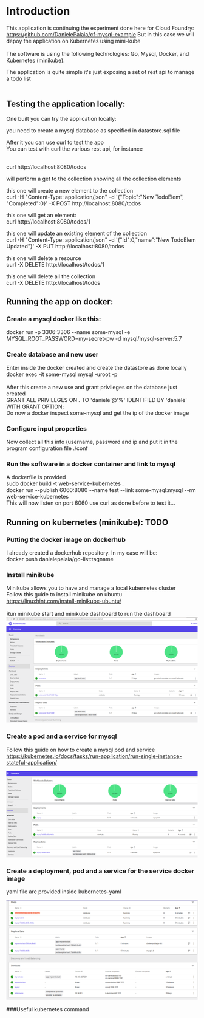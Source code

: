 # Introduction

This application is continuing the experiment done here for Cloud Foundry: </br>
https://github.com/DanielePalaia/cf-mysql-example
But in this case we will depoy the application on Kubernetes using mini-kube </br></br>
The software is using the following technologies: Go, Mysql, Docker, and Kubernetes (minikube). </br>

The application is quite simple it's just exposing a set of rest api to manage a todo list </br></br>

## Testing the application locally:
One built you can try the application locally: </br>

you need to create a mysql database as specified in datastore.sql file</br>

After it you can use curl to test the app </br>
You can test with curl the various rest api, for instance</br></br>

curl http://localhost:8080/todos</br>

will perform a  get to the collection showing all the collection elements</br>

this one will create a new element to the collection</br>
curl -H "Content-Type: application/json" -d '{"Topic":"New TodoElem", "Completed":0}' -X POST http://localhost:8080/todos</br>

this one will get an element:</br>
curl http://localhost:8080/todos/1</br>

this one will update an existing element of the collection</br>
curl -H "Content-Type: application/json" -d '{"Id":0,"name":"New TodoElem Updated"}' -X PUT http://localhost:8080/todos</br>

this one will delete a resource</br>
curl -X DELETE http://localhost/todos/1</br>

this one will delete all the collection</br>
curl -X DELETE http://localhost/todos</br>

 
## Running the app on docker:
### Create a mysql docker like this: </br>
docker run -p 3306:3306 --name some-mysql -e MYSQL_ROOT_PASSWORD=my-secret-pw -d mysql/mysql-server:5.7 </br>
### Create database and new user
Enter inside the docker created and create the datastore as done locally </br>
docker exec -it some-mysql mysql -uroot -p</br>
</br>
After this create a new use and grant privileges on the database just created </br>
GRANT ALL PRIVILEGES ON *.* TO 'daniele'@'%' IDENTIFIED BY 'daniele' WITH GRANT OPTION; </br>
Do now a docker inspect some-mysql and get the ip of the docker image 
### Configure input properties 
Now collect all this info (username, password and ip and put it in the program configuration file ./conf
### Run the software in a docker container and link to mysql
A dockerfile is provided</br>
sudo  docker build -t web-service-kubernetes .</br>
docker run --publish 6060:8080 --name test --link some-mysql:mysql --rm web-service-kubernetes </br>
This will now listen on port 6060 use curl as done before to test it...</br>

 
## Running on kubernetes (minikube): TODO

### Putting the docker image on dockerhub
I already created a dockerhub repository. In my case will be:</br>
docker push danielepalaia/go-list:tagname</br>

### Install minikube
Minikube allows you to have and manage a local kubernetes cluster </br>
Follow this guide to install minikube on ubuntu </br>
https://linuxhint.com/install-minikube-ubuntu/</br>
</br>
Run minikube start and minikube dashboard to run the dashboard </br>
 ![Screenshot](./images/image1.png)

### Create a pod and a service for mysql
Follow this guide on how to create a mysql pod and service</br>
https://kubernetes.io/docs/tasks/run-application/run-single-instance-stateful-application/

 ![Screenshot](./images/image2.png)

### Create a deployment, pod and a service for the service docker image

yaml file are provided inside kubernetes-yaml

 ![Screenshot](./images/image3.png)

###Useful kubernetes command




 
 
